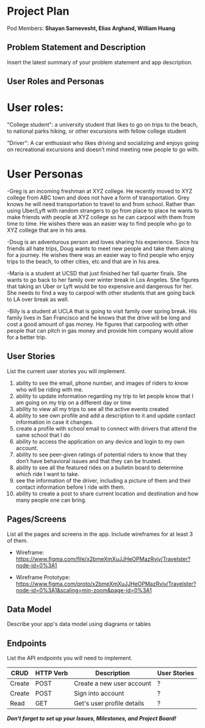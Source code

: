 # Project Plan

Pod Members: **Shayan Sarnevesht, Elias Arghand, William Huang**

## Problem Statement and Description

Insert the latest summary of your problem statement and app description.

## User Roles and Personas

# User roles:
"College student": a university student that likes to go on trips to the beach, to national parks hiking, or other excursions with fellow college student

"Driver": A car enthusiast who likes driving and socializing and enjoys going on recreational excursions and doesn’t mind meeting new people to go with.
# User Personas 
-Greg is an incoming freshman at XYZ college. He recently moved to XYZ college from ABC town and does not have a form of transportation. Grey knows he will need transportation to travel to and from school. Rather than using Uber/Lyft with random strangers to go from place to place he wants to make friends with people at XYZ college so he can carpool with them from time to time. He wishes there was an easier way to find people who go to XYZ college that are in his area.

-Doug is an adventurous person and loves sharing his experience. Since his friends all hate trips, Doug wants to meet new people and take them along for a journey. He wishes there was an easier way to find people who enjoy trips to the beach, to other cities, etc and that are in his area.

-Maria is a student at UCSD that just finished her fall quarter finals. She wants to go back to her family over winter break in Los Angeles. She figures that taking an Uber or Lyft would be too expensive and dangerous for her. She needs to find a way to carpool with other students that are going back to LA over break as well.

-Billy is a student at UCLA that is going to visit family over spring break. His family lives in San Francisco and he knows that the drive will be long and cost a good amount of gas money. He figures that carpooling with other people that can pitch in gas money and provide him company would allow for a better trip.

## User Stories

List the current user stories you will implement.

1. ability to see the email, phone number, and images of riders to know who will be riding with me.
2. ability to update information regarding my trip to let people know that I am going on my trip on a different day or time
3. ability to view all my trips to see all the active events created
4. ability to see own profile and add a description to it and update contact information in case it changes.
5. create a profile with school email to connect with drivers that attend the same school that I do
6. ability to access the application on any device and login to my own account.
7. ability to see peer-given ratings of potential riders to know that they don’t have behavioral issues and that they can be trusted.
8. ability to see all the featured rides on a bulletin board to determine which ride I want to take.
9. see the information of the driver, including a picture of them and their contact information before I ride with them.
10. ability to create a post to share current location and destination and how many people one can bring.

## Pages/Screens

List all the pages and screens in the app. Include wireframes for at least 3 of them.

- Wireframe: https://www.figma.com/file/x2bmeXmXuJJHeOPMazRvjy/Travelster?node-id=0%3A1

- Wireframe Prototype: https://www.figma.com/proto/x2bmeXmXuJJHeOPMazRvjy/Travelster?node-id=0%3A1&scaling=min-zoom&page-id=0%3A1

## Data Model

Describe your app's data model using diagrams or tables

## Endpoints

List the API endpoints you will need to implement.

| CRUD | HTTP Verb | Description | User Stories |
| ---- | --------- | ----------- | ------------ |
| Create | POST | Create a new user account | ? |
| Create | POST | Sign into account | ? |
| Read | GET | Get's user profile details | ? |


***Don't forget to set up your Issues, Milestones, and Project Board!***
